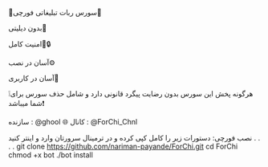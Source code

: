 💎سورس ربات تبلیغاتی فورچی💎

بدون دیلیتی🔫

امنیت کامل📌🔒

آسان در نصب⚙️

آسان در کاربری📎



❕هرگونه پخش این سورس بدون رضایت پیگرد قانونی دارد و شامل حذف سورس برای شما میباشد❗️


سازنده : @ghool    🌐    کانال : @ForChi_Chnl



نصب فورچی:
دستورات زیر را کامل کپی کرده و در ترمینال سرورتان وارد و اینتر کنید
.
.
.
.
git clone https://github.com/nariman-payande/ForChi.git
cd ForChi
chmod +x bot
./bot install

